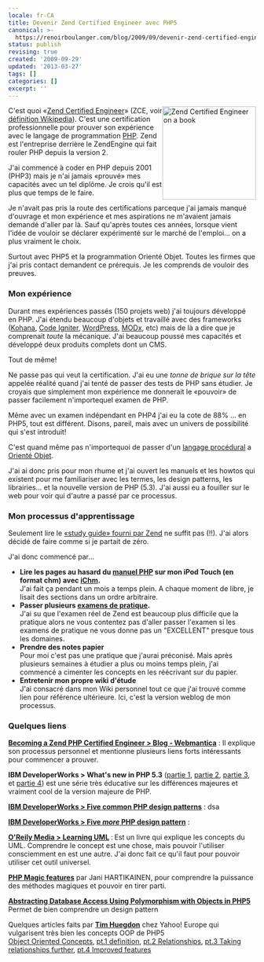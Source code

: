 ```yaml
---
locale: fr-CA
title: Devenir Zend Certified Engineer avec PHP5
canonical: >-
  https://renoirboulanger.com/blog/2009/09/devenir-zend-certified-engineer-avec-php5/
status: publish
revising: true
created: '2009-09-29'
updated: '2013-03-27'
tags: []
categories: []
excerpt: ''
---
```


<p><img class="size-full wp-image-1035" style="float:right;border:none !important;" title="Zend Certified Engineer on a book" src="https://renoirb.github.io/site-assets/assets/content/blog/2009/09/store-zce-certification-training-product-page_1.gif" alt="Zend Certified Engineer on a book" width="190" height="190" /></p>
<p>C'est quoi «<a href="http://www.zend.com/services/certification/">Zend Certified Engineer</a>» (ZCE, voir <a href="http://en.wikipedia.org/wiki/Zend_Certified_Engineer">définition Wikipedia</a>). C'est  une certification professionnelle pour prouver son expérience avec le langage de programmation <a href="http://www.php.net/">PHP</a>. Zend est l'entreprise derrière le ZendEngine qui fait rouler PHP depuis la version 2.</p>
<p>J'ai commencé à coder en PHP depuis 2001 (PHP3) mais je n'ai jamais «prouvé» mes capacités avec un tel diplôme. Je crois qu'il est plus que temps de le faire.</p>
<p>Je n'avait pas pris la route des certifications  parceque j'ai jamais manqué d'ouvrage et mon expérience et mes aspirations ne m'avaient jamais demandé d'aller par là. Sauf qu'après toutes ces années, lorsque vient l'idée de vouloir se déclarer expérimenté  sur le marché de l'emploi... on a plus vraiment le choix.</p>
<p>Surtout avec PHP5 et la programmation Orienté Objet. Toutes les firmes que j'ai pris contact demandent ce prérequis. Je les comprends de vouloir des preuves.</p>
<h3>Mon expérience</h3>
<p>Durant mes expériences passés (150 projets web) j'ai toujours développé en PHP. J'ai étendu beaucoup d'objets et travaillé avec des frameworks (<a href="http://www.kohanaphp.com/">Kohana</a>, <a href="http://codeigniter.com/">Code Igniter</a>, <a href="http://wordpress.org/">WordPress</a>, <a href="http://modxcms.com/">MODx</a>, etc) mais de là a dire que je comprenait <em>toute</em> la mécanique. J'ai beaucoup poussé mes capacités et développé deux produits complets dont un CMS.</p>
<p>Tout de même!</p>
<p>Ne passe pas qui veut la certification. J'ai eu une<em> tonne de brique sur la tête</em> appelée réalité quand j'ai tenté de passer des tests de PHP sans étudier.  Je croyais que simplement mon expérience me donnerait le «pouvoir» de passer facilement n'importequel examen de PHP.</p>
<p>Même avec un examen indépendant en PHP4 j'ai eu la cote de 88% ... en PHP5, tout est différent. Disons, pareil, mais avec un univers de possibilité qui s'est introduit!</p>
<p>C'est quand même pas n'importequoi de passer d'un <a href="http://en.wikipedia.org/wiki/Procedural_programming">langage procédural</a> a <a href="http://en.wikipedia.org/wiki/Object-oriented_programming">Orienté Objet</a>.</p>
<p>J'ai ai donc pris pour mon rhume et j'ai ouvert les manuels et les howtos qui existent pour me familiariser avec les termes, les design patterns, les librairies... et la nouvelle version de PHP (5.3). J'ai aussi eu a fouiller sur le web pour voir qui d'autre a passé par ce processus.</p>
<h3>Mon processus d'apprentissage</h3>
<p>Seulement lire le <a href="http://shop.zend.com/en/php-certification/zend-php5-certification-guide-pdf.html">«study guide» fourni par Zend</a> ne suffit pas (!!). J'ai alors décidé de faire comme si je partait de zéro.</p>
<p>J'ai donc commencé par...</p>
<ul>
<li><strong>Lire les pages au hasard du <a href="http://www.php.net/download-docs.php">manuel PHP</a> sur mon iPod Touch (en format chm) avec <a href="http://groups.google.com/group/ichm-iphone">iChm</a>. </strong><br />
J'ai fait ça pendant un mois a temps plein. A chaque moment de libre, je lisait des sections dans un ordre arbitraire.</li>
<li><strong>Passer plusieurs <a href="http://shop.zend.com/en/php-certification/zend-php-certification-online-practice-testing.html">examens de pratique</a>. </strong><br />
J'ai su que l'examen réel de Zend est beaucoup plus difficile que la pratique alors ne vous contentez pas d'aller passer l'examen si les examens de pratique ne vous donne pas un "EXCELLENT" presque tous les domaines.</li>
<li><strong>Prendre des notes papier<br />
</strong>Pour moi c'est pas une pratique que j'aurai préconisé. Mais après plusieurs semaines à étudier a plus ou moins temps plein, j'ai commencé a cimenter les concepts en les réécrivant sur du papier.</li>
<li><strong>Entretenir mon propre wiki d'étude<br />
</strong>J'ai consacré dans mon Wiki personnel tout ce que j'ai trouvé comme lien pour référence ultérieure. Ici, c'est la version weblog de mon processus.</li>
</ul>
<h3>Quelques liens</h3>
<p><strong><a href="http://blog.webmantica.com/2008/08/04/becoming-a-zend-php-certified-engineer/trackback/">Becoming a Zend PHP Certified Engineer > Blog - Webmantica</a></strong> : Il explique son processus personnel et mentionne plusieurs liens forts intéressants pour commencer a prouver.</p>
<p><strong>IBM DeveloperWorks > What's new in PHP 5.3</strong> (<span><a rel="nofollow" href="http://www.ibm.com/developerworks/opensource/library/os-php-5.3new1/index.html">partie 1</a></span>, <span><a rel="nofollow" href="http://www.ibm.com/developerworks/opensource/library/os-php-5.3new2/index.html?S_TACT=105AGX44&#038;S_CMP=ART">partie 2</a></span>, <span><a rel="nofollow" href="http://www.ibm.com/developerworks/opensource/library/os-php-5.3new3/index.html?S_TACT=105AGX44&#038;S_CMP=ART">partie 3</a></span>, et <span><a rel="nofollow" href="http://www.ibm.com/developerworks/opensource/library/os-php-5.3new4/index.html?S_TACT=105AGX44&#038;S_CMP=ART">partie 4</a></span>) est une série très éducative sur les différences majeures et vraiment cool de la version majeure de PHP.<span> </span></p>
<p><span><strong><a rel="nofollow" href="http://www.ibm.com/developerworks/library/os-php-designptrns/">IBM DeveloperWorks > Five common PHP design patterns</a></strong> :   dsa<br />
</span></p>
<p><span><strong><a rel="nofollow" href="http://www.ibm.com/developerworks/opensource/library/os-php-designpatterns/">IBM DeveloperWorks > Five <em>more</em> PHP design pattern</a></strong> : </span></p>
<p><span><strong><a href="http://oreilly.com/catalog/9780596003449/">O'Reily Media > Learning UML</a> </strong>:<strong> </strong>Est un livre qui explique les concepts du UML. Comprendre le concept est une chose, mais pouvoir l'utiliser consciemment en est une autre. J'ai donc fait ce qu'il faut pour pouvoir utiliser cet outil universel.</span></p>
<p><strong><span><a rel="nofollow" href="http://www.packtpub.com/article/php-magic-features">PHP Magic features</a></span></strong> par Jani HARTIKAINEN, pour comprendre la puissance des méthodes magiques et pouvoir en tirer parti.</p>
<p><strong><a rel="nofollow" href="http://www.devshed.com/c/a/PHP/Abstracting-Database-Access-Using-Polymorphism-with-Objects-in-PHP-5/"><strong>Abstracting Database Access Using Polymorphism with Objects in PHP5</strong></a></strong> Permet de bien comprendre un design pattern</p>
<p>Quelques articles faits par <a href="http://nefariousdesigns.co.uk/"><strong>Tim Huegdon</strong></a> chez Yahoo! Europe qui vulgarisent très bien les concepts OOP de PHP5<br />
<a href="http://nefariousdesigns.co.uk/archive/2006/05/object-oriented-concepts/">Object Oriented Concepts</a>,  <a href="http://nefariousdesigns.co.uk/archive/2006/08/object-oriented-php-part-1-definition/"> pt.1 definition</a>, <a href="http://nefariousdesigns.co.uk/archive/2006/08/object-oriented-php-part-2-relationships/">pt.2 Relationships</a>, <a href="http://nefariousdesigns.co.uk/archive/2006/08/object-oriented-php-part-3-taking-relationships-further/">pt.3 Taking relationships further</a>, <a href="http://nefariousdesigns.co.uk/archive/2006/08/object-oriented-php-part-4-php5%E2%80%99s-improved-features/">pt.4 Improved features</a></p>
